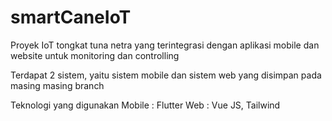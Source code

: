 # smartCaneIoT
Proyek IoT tongkat tuna netra yang terintegrasi dengan aplikasi mobile dan website untuk monitoring dan controlling

Terdapat 2 sistem, yaitu sistem mobile dan sistem web yang disimpan pada masing masing branch

Teknologi yang digunakan
Mobile : Flutter
Web : Vue JS, Tailwind
